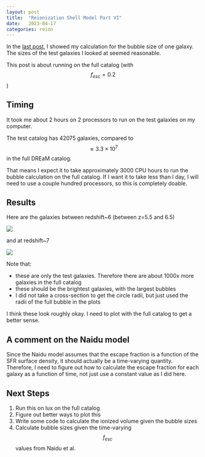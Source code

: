 ```yaml
---
layout: post
title:  "Reionization Shell Model Part VI"
date:   2023-04-17
categories: reion
---
```


In the <a href="https://ndrakos.github.io/blog/reion/Reionization_Shell_Model_Part_V/">last post</a>, I showed my calculation for the bubble size of one galaxy. The sizes of the test galaxies I looked at seemed reasonable.

This post is about running on the full catalog (with $$f_{esc}=0.2$$)

## Timing

It took me about 2 hours on 2 processors to run on the test galaxies on my computer.

The test catalog has 42075 galaxies, compared to $$\approx 3.3 \times 10^7$$ in the full DREaM catalog.

That means I expect it to take approximately 3000 CPU hours to run the bubble calculation on the full catalog. If I want it to take less than I day, I will need to use a couple hundred processors, so this is completely doable.

## Results

Here are the galaxies between redshift~6  (between z=5.5 and 6.5)


<img src="{{ site.baseurl }}/assets/plots/20230417_20230417_Topology6.png">

and at redshift~7

<img src="{{ site.baseurl }}/assets/plots/20230417_Topology7.png">


Note that:
- these are only the test galaxies. Therefore there are about 1000x more galaxies in the full catalog
- these should be the brightest galaxies, with the largest bubbles
- I did not take a cross-section to get the circle radii, but just used the radii of the full bubble in the plots


I think these look roughly okay. I need to plot with the full catalog to get a better sense.

## A comment on the Naidu model

Since the Naidu model assumes that the escape fraction is a function of the SFR surface density, it should actually be a time-varying quantity. Therefore, I need to figure out how to calculate the escape fraction for each galaxy as a function of time, not just use a constant value as I did here.


## Next Steps

1. Run this on lux on the full catalog
2. Figure out better ways to plot this
3. Write some code to calculate the ionized volume given the bubble sizes
4. Calculate bubble sizes given the time-varying $$f_{esc}$$ values from Naidu et al.
